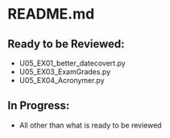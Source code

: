 # README.md
## Ready to be Reviewed:
* U05_EX01_better_datecovert.py
* U05_EX03_ExamGrades.py
* U05_EX04_Acronymer.py
## In Progress:
* All other than what is ready to be reviewed
